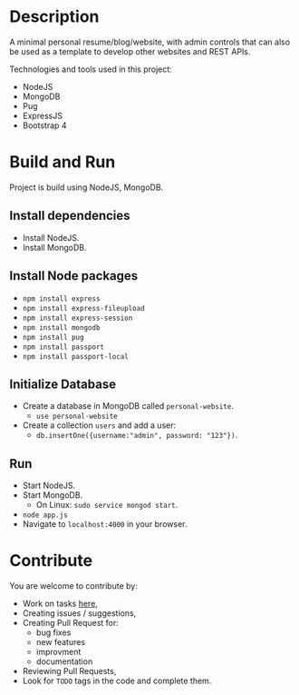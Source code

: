 # Description
A minimal personal resume/blog/website, with admin controls that can also be used as a template to develop other websites and REST APIs.

Technologies and tools used in this project:
- NodeJS
- MongoDB
- Pug
- ExpressJS
- Bootstrap 4

# Build and Run
Project is build using NodeJS, MongoDB.
## Install dependencies
- Install NodeJS.
- Install MongoDB.
## Install Node packages
- `npm install express`
- `npm install express-fileupload`
- `npm install express-session`
- `npm install mongodb`
- `npm install pug`
- `npm install passport`
- `npm install passport-local`
## Initialize Database
- Create a database in MongoDB called `personal-website`.
	- `use personal-website`
- Create a collection `users` and add a user:
	- `db.insertOne({username:"admin", password: "123"})`.
## Run
- Start NodeJS.
- Start MongoDB.
	- On Linux: `sudo service mongod start`.
- `node app.js`
- Navigate to `localhost:4000` in your browser.

# Contribute
You are welcome to contribute by:
- Work on tasks [here](https://github.com/sharabiania/blogs/projects/1),
- Creating issues / suggestions,
- Creating Pull Request for:
	- bug fixes
	- new features
	- improvment
	- documentation
- Reviewing Pull Requests,
- Look for `TODO` tags in the code and complete them.
